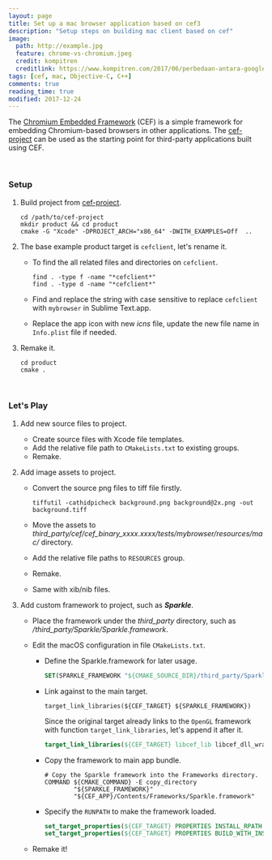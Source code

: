 ```yaml
---
layout: page
title: Set up a mac browser application based on cef3
description: "Setup steps on building mac client based on cef"
image:
  path: http://example.jpg
  feature: chrome-vs-chromium.jpeg
  credit: kompitren
  creditlink: https://www.kompitren.com/2017/06/perbedaan-antara-google-chrome-dan-chromium-browser/
tags: [cef, mac, Objective-C, C++]
comments: true
reading_time: true
modified: 2017-12-24
---
```




The [Chromium Embedded Framework](https://bitbucket.org/chromiumembedded/cef/) (CEF) is a simple framework for embedding Chromium-based browsers in other applications. The [cef-project](https://bitbucket.org/chromiumembedded/cef-project) can be used as the starting point for third-party applications built using CEF.

&nbsp;

### Setup

1. Build project from [cef-project]((https://bitbucket.org/chromiumembedded/cef-project)).

   ```shell
   cd /path/to/cef-project
   mkdir product && cd product
   cmake -G "Xcode" -DPROJECT_ARCH="x86_64" -DWITH_EXAMPLES=Off  ..
   ```

2. The base example product target is `cefclient`, let's rename it.

   - To find the all related files and directories on `cefclient`.

     ```shell
     find . -type f -name "*cefclient*"
     find . -type d -name "*cefclient*"
     ```

   - Find and replace the string with case sensitive to replace `cefclient` with `mybrowser` in Sublime Text.app.

   - Replace the app icon with new *icns* file, update the new file name in `Info.plist` file if needed.

3. Remake it.

   ```shell
   cd product
   cmake .
   ```

&nbsp;

### Let's Play

1. Add new source files to project.

   - Create source files with Xcode file templates.
   - Add the relative file path to `CMakeLists.txt` to existing groups.
   - Remake.

2. Add image assets to project.

   - Convert the source png files to tiff file firstly.

     ```shell
     tiffutil -cathidpicheck background.png background@2x.png -out background.tiff
     ```

   - Move the assets to *third_party/cef/cef_binary_xxxx.xxxx/tests/mybrowser/resources/mac/* directory.

   - Add the relative file paths to `RESOURCES` group.

   - Remake.

   - Same with xib/nib files.

3. Add custom framework to project, such as ***Sparkle***.

   - Place the framework under the *third_party* directory, such as */third_party/Sparkle/Sparkle.framework*.

   - Edit the macOS configuration in file `CMakeLists.txt`.

     - Define the Sparkle.framework for later usage.

       ```cmake
       SET(SPARKLE_FRAMEWORK "${CMAKE_SOURCE_DIR}/third_party/Sparkle/Sparkle.framework")
       ```

     - Link against to the main target.

       ```make
       target_link_libraries(${CEF_TARGET} ${SPARKLE_FRAMEWORK})
       ```

       Since the original target already links to the `OpenGL` framework with function `target_link_libraries`, let's append it after it.

       ```cmake
       target_link_libraries(${CEF_TARGET} libcef_lib libcef_dll_wrapper ${CEF_STANDARD_LIBS} "-framework OpenGL" ${SPARKLE_FRAMEWORK})
       ```

     - Copy the framework to main app bundle.

       ```
       # Copy the Sparkle framework into the Frameworks directory.
       COMMAND ${CMAKE_COMMAND} -E copy_directory
               "${SPARKLE_FRAMEWORK}"
               "${CEF_APP}/Contents/Frameworks/Sparkle.framework"
       ```

     - Specify the `RUNPATH` to make the framework loaded.

       ```cmake
       set_target_properties(${CEF_TARGET} PROPERTIES INSTALL_RPATH "@executable_path/..;@loader_path/../Frameworks")
       set_target_properties(${CEF_TARGET} PROPERTIES BUILD_WITH_INSTALL_RPATH TRUE)
       ```

   - Remake it!
